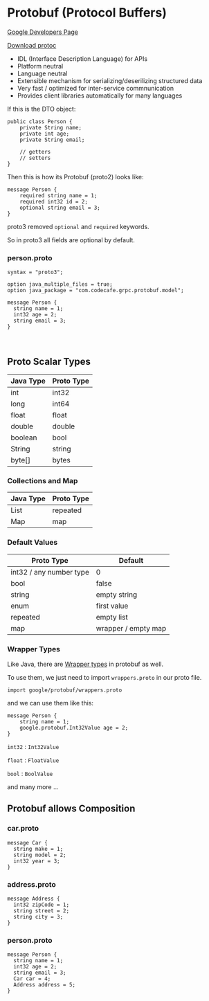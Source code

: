 # Protobuf (Protocol Buffers)

[Google Developers Page](https://developers.google.com/protocol-buffers "Protocol Buffers")

[Download protoc](https://github.com/protocolbuffers/protobuf/releases "Download protoc")

* IDL (Interface Description Language) for APIs
* Platform neutral
* Language neutral
* Extensible mechanism for serializing/deserilizing structured data
* Very fast / optimized for inter-service commnunication
* Provides client libraries automatically for many languages

If this is the DTO object:

```
public class Person {
    private String name;
    private int age;
    private String email;
  
    // getters
    // setters
}
```

Then this is how its Protobuf (proto2) looks like:

```
message Person {
    required string name = 1;
    required int32 id = 2;
    optional string email = 3;
}
```

proto3 removed `optional` and `required` keywords.

So in proto3 all fields are optional by default.

### person.proto

```
syntax = "proto3";

option java_multiple_files = true;
option java_package = "com.codecafe.grpc.protobuf.model";

message Person {
  string name = 1;
  int32 age = 2;
  string email = 3;
}
```

<br>

## Proto Scalar Types

| **Java Type** | **Proto Type** |
|---------------|----------------|
| int           | int32          |
| long          | int64          |
| float         | float          |
| double        | double         |
| boolean       | bool           |
| String        | string         |
| byte[]        | bytes          |

### Collections and Map

| **Java Type** | **Proto Type** |
|---------------|----------------|
| List          | repeated       |
| Map           | map            |

### Default Values

| **Proto Type**          | **Default**         |
|-------------------------|---------------------|
| int32 / any number type | 0                   |
| bool                    | false               |
| string                  | empty string        |
| enum                    | first value         |
| repeated                | empty list          |
| map                     | wrapper / empty map |

### Wrapper Types

Like Java, there are [Wrapper types](https://developers.google.com/protocol-buffers/docs/reference/google.protobuf "Wrapper Types") in protobuf as well.

To use them, we just need to import `wrappers.proto` in our proto file.

`import google/protobuf/wrappers.proto`

and we can use them like this:

```
message Person {
    string name = 1;
    google.protobuf.Int32Value age = 2;
}
```

`int32` : `Int32Value`

`float` : `FloatValue`

`bool` : `BoolValue`

and many more ...


## Protobuf allows Composition

### car.proto

```
message Car {
  string make = 1;
  string model = 2;
  int32 year = 3;
}
```

### address.proto

```
message Address {
  int32 zipCode = 1;
  string street = 2;
  string city = 3;
}
```

### person.proto

```
message Person {
  string name = 1;
  int32 age = 2;
  string email = 3;
  Car car = 4;
  Address address = 5;
}
```
